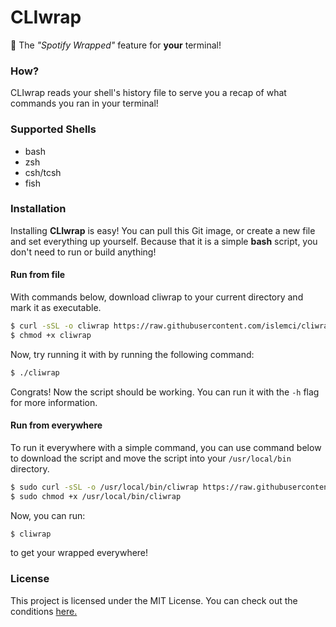 # CLIwrap
🎉 The *"Spotify Wrapped"* feature for **your** terminal!

### How?
CLIwrap reads your shell's history file to serve you a recap of what commands you ran in your terminal!

### Supported Shells
- bash
- zsh
- csh/tcsh
- fish

### Installation
Installing **CLIwrap** is easy! You can pull this Git image, or create a new file and set everything up yourself. Because that it is a simple **bash** script, you don't need to run or build anything!

#### Run from file
With commands below, download cliwrap to your current directory and mark it as executable.

```bash
$ curl -sSL -o cliwrap https://raw.githubusercontent.com/islemci/cliwrap/refs/heads/main/cliwrap
$ chmod +x cliwrap
```

Now, try running it with by running the following command:

```bash
$ ./cliwrap
```

Congrats! Now the script should be working. You can run it with the `-h` flag for more information.

#### Run from everywhere

To run it everywhere with a simple command, you can use command below to download the script and move the script into your `/usr/local/bin` directory.


```bash
$ sudo curl -sSL -o /usr/local/bin/cliwrap https://raw.githubusercontent.com/islemci/cliwrap/refs/heads/main/cliwrap
$ sudo chmod +x /usr/local/bin/cliwrap
```

Now, you can run:

```bash
$ cliwrap
```

to get your wrapped everywhere!

### License
This project is licensed under the MIT License. You can check out the conditions [here.](LICENSE)
